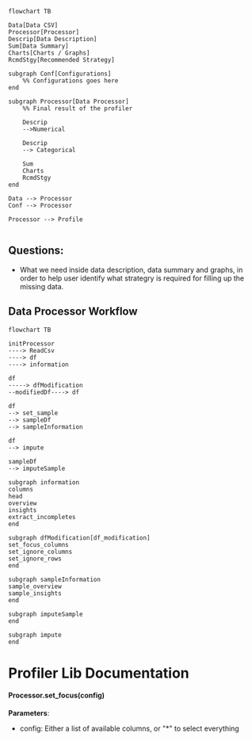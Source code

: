 ```mermaid
flowchart TB

Data[Data CSV]
Processor[Processor]
Descrip[Data Description]
Sum[Data Summary]
Charts[Charts / Graphs]
RcmdStgy[Recommended Strategy]

subgraph Conf[Configurations]
	%% Configurations goes here
end

subgraph Processor[Data Processor]
	%% Final result of the profiler

	Descrip
	-->Numerical

	Descrip
	--> Categorical

	Sum
	Charts
	RcmdStgy
end

Data --> Processor
Conf --> Processor

Processor --> Profile


```

## Questions:

- What we need inside data description, data summary and graphs, in order to help user identify what strategry is required for filling up the missing data.

## Data Processor Workflow

```mermaid
flowchart TB

initProcessor
----> ReadCsv
----> df
----> information

df
-----> dfModification
--modifiedDf----> df

df 
--> set_sample
--> sampleDf
--> sampleInformation

df 
--> impute

sampleDf
--> imputeSample

subgraph information
columns
head
overview
insights
extract_incompletes
end

subgraph dfModification[df_modification]
set_focus_columns
set_ignore_columns
set_ignore_rows
end

subgraph sampleInformation
sample_overview
sample_insights
end

subgraph imputeSample
end

subgraph impute
end

```

# Profiler Lib Documentation

#### Processor.set_focus(config)

**Parameters**:

- config: Either a list of available columns, or "\*" to select everything
